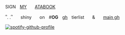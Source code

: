 SIGNㅤ<ins>MY</ins>ㅤㅤ[ATABOOK](https://wishbone.atabook.org)ㅤㅤㅤ

՞. .՞ㅤㅤshinyㅤㅤonㅤ#**OG**ㅤ[gh](https://rentry.co/github-tierlist)ㅤtierlistㅤㅤ&ㅤㅤ[main gh](https://github.com/needyourbiood)

[![spotify-github-profile](https://spotify-github-profile.kittinanx.com/api/view?uid=gehh58e8f0xpouhgo6rd3sbmt&cover_image=true&theme=natemoo-re&show_offline=false&background_color=121212&interchange=false&bar_color=ffffff&bar_color_cover=false)](https://github.com/kittinan/spotify-github-profile)








